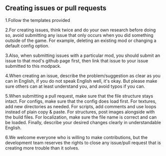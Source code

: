 ## Creating issues or pull requests
1.Follow the templates provided

2.For creating issues, think twice and do your own research before doing so, avoid submitting any issue that only occurs when you did something outside of the game. For example, deleting an existing mod or changing a default config option.

3.Also, when submitting issues with a particular mod, you should submit an issue to that mod's github page first, then link that issue to your issue submitted to this modpack.

4.When creating an issue, describe the problem/suggestion as clear as you can in English, if you do not speak English well, it's okay. But please make sure others can at least understand you, and avoid typos if you can.

5.When submitting a pull request, make sure that the file structure stays intact. For configs, make sure that the config does load first. For textures, add new directories as needed. For scripts, add comments and use loops instead of plain copy & paste. For structures, post images alongside with the build files. For localization, make sure the file name is correct and can be loaded. Finally, describe your desired changes clearly in understandable English.

6.We welcome everyone who is willing to make contributions, but the development team reserves the rights to close any issue/pull request that is creating more trouble than it solves.